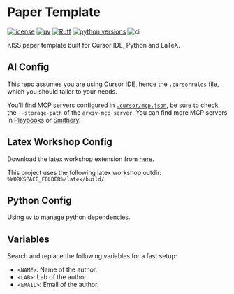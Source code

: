 # Paper Template

[![license](https://img.shields.io/badge/license-MIT-lightgrey.svg)](https://github.com/yp-edu/paper-template/blob/main/LICENSE)
[![uv](https://img.shields.io/endpoint?url=https://raw.githubusercontent.com/astral-sh/uv/main/assets/badge/v0.json)](https://github.com/astral-sh/uv)
[![Ruff](https://img.shields.io/endpoint?url=https://raw.githubusercontent.com/astral-sh/ruff/main/assets/badge/v2.json)](https://github.com/astral-sh/ruff)
[![python versions](https://img.shields.io/badge/python-3.11-blue)](https://www.python.org/downloads/)
![ci](https://github.com/yp-edu/paper-template/actions/workflows/ci.yml/badge.svg)

KISS paper template built for Cursor IDE, Python and LaTeX.

## AI Config

This repo assumes you are using Cursor IDE, hence the [`.cursorrules`](.cursorrules) file, which you should tailor to your needs.

You'll find MCP servers configured in [`.cursor/mcp.json`](.cursor/mcp.json), be sure to check the `--storage-path` of the `arxiv-mcp-server`. You can find more MCP servers in [Playbooks](https://playbooks.com/) or [Smithery](https://smithery.ai/).

## Latex Workshop Config

Download the latex workshop extension from [here](https://marketplace.visualstudio.com/items?itemName=James-Yu.latex-workshop).

This project uses the following latex workshop outdir: `%WORKSPACE_FOLDER%/latex/build/`

## Python Config

Using `uv` to manage python dependencies.

## Variables

Search and replace the following variables for a fast setup:

- `<NAME>`: Name of the author.
- `<LAB>`: Lab of the author.
- `<EMAIL>`: Email of the author.
